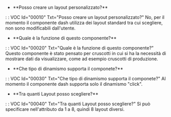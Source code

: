 - \*\*Posso creare un layout personalizzato?\*\*

 :  : VOC Id="00010" Txt="Posso creare un layout personalizzato?"
No, per il momento il componente dash utilizza dei layout standard tra cui scegliere, non sono modificabili dall'utente.

- \*\*Quale è la funzione di questo componente?\*\*

 :  : VOC Id="00020" Txt="Quale è la funzione di questo componente?"
Questo componente è stato pensato per cruscotti in cui si ha la necessità di mostrare dati da visualizzare, come ad esempio cruscotti di produzione.

- \*\*Che tipo di dinamismo supporta il componete?\*\*

 :  : VOC Id="00030" Txt="Che tipo di dinamismo supporta il componete?"
Al momento il componente dash supporta solo il dinamismo "click".

- \*\*Tra quanti Layout posso scegliere?\*\*

 :  : VOC Id="00040" Txt="Tra quanti Layout posso scegliere?"
Si può specificare nell'attributo da 1 a 8, quindi 8 layout diversi.




